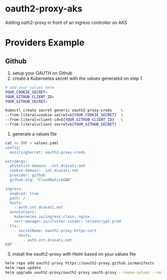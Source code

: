 # oauth2-proxy-aks
Adding oath2-proxy in front of an ingress controller on AKS


# Providers Example
## Github 
1. setup your OAUTH on Github
2. create a Kubernetes secret with the values generated on step 1

```bash
# add your values here
YOUR_COOKIE_SECRET=
YOUR_GITHUB_CLIENT_ID=
YOUR_GITHUB_SECRET=

kubectl create secret generic oauth2-proxy-creds    \
--from-literal=cookie-secret=${YOUR_COOKIE_SECRET}  \
--from-literal=client-id=${YOUR_GITHUB_CLIENT_ID}   \
--from-literal=client-secret=${YOUR_GITHUB_SECRET}
```

1. generate a values file

```bash
cat << EOF > values.yaml
config:
  existingSecret: oauth2-proxy-creds

extraArgs:
  whitelist-domain: .int.dcasati.net
  cookie-domain: .int.dcasati.net
  provider: github
  github-org: "CloudNativeGBB" 

ingress:
  enabled: true
  path: /
  hosts:
    - auth.int.dcasati.net
  annotations:
    kubernetes.io/ingress.class: nginx
    cert-manager.io/cluster-issuer: letsencrypt-prod
  tls:
    - secretName: oauth2-proxy-https-cert
      hosts:
        - auth.int.dcasati.net
EOF
```

3. install the oauth2-proxy with Helm based on your values file

```bash
helm repo add oauth2-proxy https://oauth2-proxy.github.io/manifests
helm repo update
helm upgrade oauth2-proxy/oauth2-proxy oauth-proxy --reuse-values --values oauth2-proxy-providers/gh/values.yaml
```
